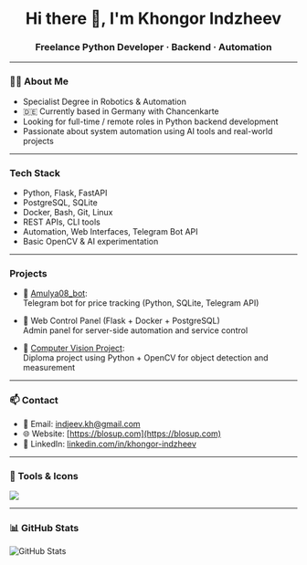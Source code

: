 <h1 align="center">Hi there 👋, I'm Khongor Indzheev</h1>
<h3 align="center">Freelance Python Developer · Backend · Automation</h3>

---

### 👨‍💻 About Me

-  Specialist Degree in Robotics & Automation  
- 🇩🇪 Currently based in Germany with Chancenkarte  
-  Looking for full-time / remote roles in Python backend development  
-  Passionate about system automation using AI tools and real-world projects

---

###  Tech Stack

-  Python, Flask, FastAPI  
-  PostgreSQL, SQLite  
-  Docker, Bash, Git, Linux  
-  REST APIs, CLI tools  
-  Automation, Web Interfaces, Telegram Bot API  
-  Basic OpenCV & AI experimentation  

---

###  Projects

- 🔹 [Amulya08_bot](https://github.com/blosupp/Amulya08_bot):  
  Telegram bot for price tracking (Python, SQLite, Telegram API)

- 🔹 Web Control Panel (Flask + Docker + PostgreSQL)  
  Admin panel for server-side automation and service control

- 🔹 [Computer Vision Project](https://www.youtube.com/watch?v=wX2o4atqaDw):  
  Diploma project using Python + OpenCV for object detection and measurement

---

### 📫 Contact

- 📧 Email: indjeev.kh@gmail.com  
- 🌐 Website: [https://blosup.com](https://blosup.com)  
- 💼 LinkedIn: [linkedin.com/in/khongor-indzheev](https://linkedin.com/in/khongor-indzheev)

---

### 🔧 Tools & Icons

<img src="https://skillicons.dev/icons?i=python,flask,docker,git,linux,postgresql,vscode,bash" />

---

### 📊 GitHub Stats

![GitHub Stats](https://github-readme-stats.vercel.app/api?username=blosupp&show_icons=true&theme=gruvbox)
